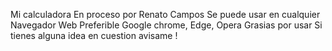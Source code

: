 Mi calculadora
En proceso por Renato Campos 
Se puede usar en cualquier Navegador Web
Preferible Google chrome, Edge, Opera 
Grasias por usar
Si tienes alguna idea en cuestion avisame !
